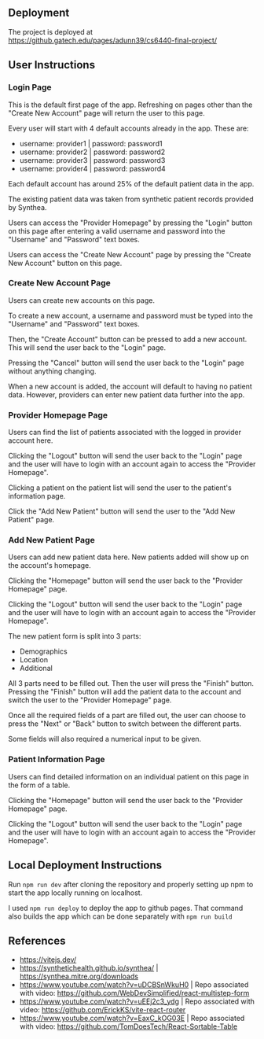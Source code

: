## Deployment
The project is deployed at https://github.gatech.edu/pages/adunn39/cs6440-final-project/

## User Instructions

### Login Page
This is the default first page of the app. Refreshing on pages other than the "Create New Account" page will return the user to this page.

Every user will start with 4 default accounts already in the app. These are:
- username: provider1 | password: password1
- username: provider2 | password: password2
- username: provider3 | password: password3
- username: provider4 | password: password4

Each default account has around 25% of the default patient data in the app.

The existing patient data was taken from synthetic patient records provided by Synthea.

Users can access the "Provider Homepage" by pressing the "Login" button on this page after entering a valid username and password into the "Username" and "Password" text boxes.

Users can access the "Create New Account" page by pressing the "Create New Account" button on this page.

### Create New Account Page
Users can create new accounts on this page.

To create a new account, a username and password must be typed into the "Username" and "Password" text boxes.

Then, the "Create Account" button can be pressed to add a new account. This will send the user back to the "Login" page.

Pressing the "Cancel" button will send the user back to the "Login" page without anything changing.

When a new account is added, the account will default to having no patient data. However, providers can enter new patient data further into the app.

### Provider Homepage Page
Users can find the list of patients associated with the logged in provider account here.

Clicking the "Logout" button will send the user back to the "Login" page and the user will have to login with an account again to access the "Provider Homepage".

Clicking a patient on the patient list will send the user to the patient's information page.

Click the "Add New Patient" button will send the user to the "Add New Patient" page.

### Add New Patient Page
Users can add new patient data here. New patients added will show up on the account's homepage.

Clicking the "Homepage" button will send the user back to the "Provider Homepage" page.

Clicking the "Logout" button will send the user back to the "Login" page and the user will have to login with an account again to access the "Provider Homepage".

The new patient form is split into 3 parts:
- Demographics
- Location
- Additional

All 3 parts need to be filled out. Then the user will press the "Finish" button. Pressing the "Finish" button will add the patient data to the account and switch the user to the "Provider Homepage" page.

Once all the required fields of a part are filled out, the user can choose to press the "Next" or "Back" button to switch between the different parts.

Some fields will also required a numerical input to be given.

### Patient Information Page
Users can find detailed information on an individual patient on this page in the form of a table.

Clicking the "Homepage" button will send the user back to the "Provider Homepage" page.

Clicking the "Logout" button will send the user back to the "Login" page and the user will have to login with an account again to access the "Provider Homepage".

## Local Deployment Instructions

Run `npm run dev` after cloning the repository and properly setting up npm to start the app locally running on localhost.

I used `npm run deploy` to deploy the app to github pages. That command also builds the app which can be done separately with `npm run build`

## References
- https://vitejs.dev/
- https://synthetichealth.github.io/synthea/ | https://synthea.mitre.org/downloads
- https://www.youtube.com/watch?v=uDCBSnWkuH0 | Repo associated with video: https://github.com/WebDevSimplified/react-multistep-form
- https://www.youtube.com/watch?v=uEEj2c3_ydg | Repo associated with video: https://github.com/ErickKS/vite-react-router
- https://www.youtube.com/watch?v=EaxC_kOG03E | Repo associated with video: https://github.com/TomDoesTech/React-Sortable-Table